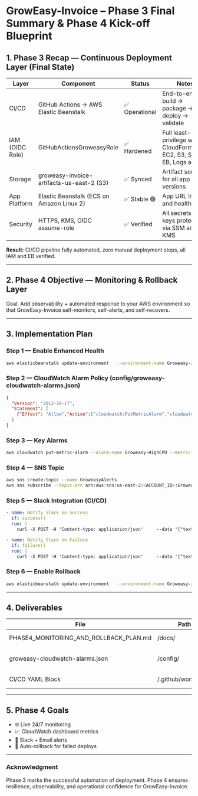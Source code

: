 
# GrowEasy-Invoice – Phase 3 Final Summary & Phase 4 Kick-off Blueprint

## 1. Phase 3 Recap — Continuous Deployment Layer (Final State)
| Layer | Component | Status | Notes |
|-------|------------|---------|-------|
| CI/CD | GitHub Actions → AWS Elastic Beanstalk | ✅ Operational | End-to-end build → package → deploy → validate |
| IAM (OIDC Role) | GitHubActionsGroweasyRole | ✅ Hardened | Full least-privilege with CloudFormation, EC2, S3, SSM, EB, Logs access |
| Storage | groweasy-invoice-artifacts-us-east-2 (S3) | ✅ Synced | Artifact source for all app versions |
| App Platform | Elastic Beanstalk (ECS on Amazon Linux 2) | ✅ Stable 🟢 | App URL live and healthy |
| Security | HTTPS, KMS, OIDC assume-role | ✅ Verified | All secrets and keys protected via SSM and KMS |

**Result:** CI/CD pipeline fully automated, zero manual deployment steps, all IAM and EB verified.

---

## 2. Phase 4 Objective — Monitoring & Rollback Layer
Goal: Add observability + automated response to your AWS environment so that GrowEasy-Invoice self-monitors, self-alerts, and self-recovers.

---

## 3. Implementation Plan

### Step 1 — Enable Enhanced Health
```bash
aws elasticbeanstalk update-environment   --environment-name Groweasy-invoice-app-env   --option-settings Namespace=aws:elasticbeanstalk:healthreporting:system,OptionName=SystemType,Value=enhanced
```

### Step 2 — CloudWatch Alarm Policy (config/groweasy-cloudwatch-alarms.json)
```json
{
  "Version": "2012-10-17",
  "Statement": [
    {"Effect": "Allow","Action":["cloudwatch:PutMetricAlarm","cloudwatch:DescribeAlarms","cloudwatch:DeleteAlarms"],"Resource":"*"}
  ]
}
```

### Step 3 — Key Alarms
```bash
aws cloudwatch put-metric-alarm --alarm-name Groweasy-HighCPU --metric-name CPUUtilization --namespace AWS/ElasticBeanstalk --statistic Average --period 60 --threshold 80 --comparison-operator GreaterThanThreshold --dimensions Name=EnvironmentName,Value=Groweasy-invoice-app-env --evaluation-periods 2 --alarm-actions arn:aws:sns:us-east-2:<ACCOUNT_ID>:GroweasyAlerts --treat-missing-data notBreaching
```

### Step 4 — SNS Topic
```bash
aws sns create-topic --name GroweasyAlerts
aws sns subscribe --topic-arn arn:aws:sns:us-east-2:<ACCOUNT_ID>:GroweasyAlerts --protocol email --notification-endpoint your-email@example.com
```

### Step 5 — Slack Integration (CI/CD)
```yaml
- name: Notify Slack on Success
  if: success()
  run: |
    curl -X POST -H 'Content-type: application/json'     --data '{"text":"✅ GrowEasy Invoice deployed successfully"}'     ${{ secrets.SLACK_WEBHOOK_URL }}

- name: Notify Slack on Failure
  if: failure()
  run: |
    curl -X POST -H 'Content-type: application/json'     --data '{"text":"🚨 GrowEasy Invoice deployment failed"}'     ${{ secrets.SLACK_WEBHOOK_URL }}
```

### Step 6 — Enable Rollback
```bash
aws elasticbeanstalk update-environment   --environment-name Groweasy-invoice-app-env   --option-settings Namespace=aws:elasticbeanstalk:command,OptionName=RollbackOnFailure,Value=true
```

---

## 4. Deliverables
| File | Path | Purpose |
|------|------|----------|
| PHASE4_MONITORING_AND_ROLLBACK_PLAN.md | /docs/ | Core blueprint |
| groweasy-cloudwatch-alarms.json | /config/ | Policy for CI/CD alarms |
| CI/CD YAML Block | /.github/workflows/ | Slack alert integration |

---

## 5. Phase 4 Goals
- 🌐 Live 24/7 monitoring
- 📈 CloudWatch dashboard metrics
- 📢 Slack + Email alerts
- 🔁 Auto-rollback for failed deploys

---

### Acknowledgment
Phase 3 marks the successful automation of deployment. Phase 4 ensures resilience, observability, and operational confidence for GrowEasy-Invoice.
